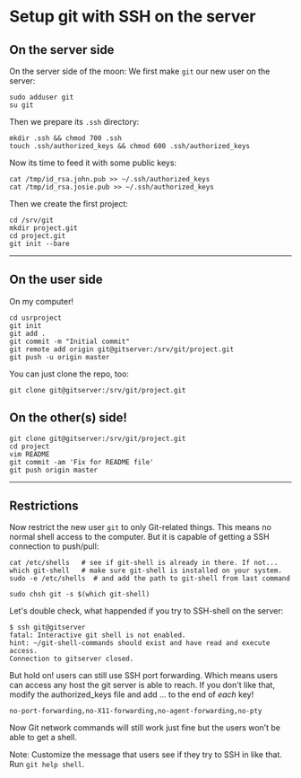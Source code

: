 # Setup git with SSH on the server 

## On the server side

On the server side of the moon: We first make `git` our new user on the server:

```
sudo adduser git
su git
```

Then we prepare its `.ssh` directory:

```
mkdir .ssh && chmod 700 .ssh
touch .ssh/authorized_keys && chmod 600 .ssh/authorized_keys
```

Now its time to feed it with some public keys:

```
cat /tmp/id_rsa.john.pub >> ~/.ssh/authorized_keys
cat /tmp/id_rsa.josie.pub >> ~/.ssh/authorized_keys
```

Then we create the first project:

```
cd /srv/git
mkdir project.git
cd project.git
git init --bare
```

---

## On the user side

On my computer!

```
cd usrproject
git init
git add .
git commit -m "Initial commit"
git remote add origin git@gitserver:/srv/git/project.git
git push -u origin master
```

You can just clone the repo, too:

```
git clone git@gitserver:/srv/git/project.git
```

## On the other(s) side!

```
git clone git@gitserver:/srv/git/project.git
cd project
vim README
git commit -am 'Fix for README file'
git push origin master
```

---

## Restrictions

Now restrict the new user `git` to only Git-related things. This means no
normal shell access to the computer. But it is capable of getting a SSH
connection to push/pull:

```
cat /etc/shells   # see if git-shell is already in there. If not...
which git-shell   # make sure git-shell is installed on your system.
sudo -e /etc/shells  # and add the path to git-shell from last command

sudo chsh git -s $(which git-shell)
```

Let's double check, what happended if you try to SSH-shell on the server:

```
$ ssh git@gitserver
fatal: Interactive git shell is not enabled.
hint: ~/git-shell-commands should exist and have read and execute access.
Connection to gitserver closed.
```

But hold on! users can still use SSH port forwarding. Which means users can
access any host the git server is able to reach. If you don't like that, modify
the authorized_keys file and add ... to the end of *each* key!

`no-port-forwarding,no-X11-forwarding,no-agent-forwarding,no-pty`

Now Git network commands will still work just fine but the users won’t be able
to get a shell.

Note: Customize the message that users see if they try to SSH in like that. Run
`git help shell`.

